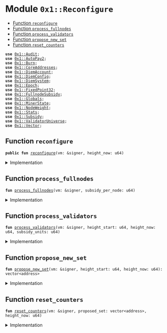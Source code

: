 
<a name="0x1_Reconfigure"></a>

# Module `0x1::Reconfigure`



-  [Function `reconfigure`](#0x1_Reconfigure_reconfigure)
-  [Function `process_fullnodes`](#0x1_Reconfigure_process_fullnodes)
-  [Function `process_validators`](#0x1_Reconfigure_process_validators)
-  [Function `propose_new_set`](#0x1_Reconfigure_propose_new_set)
-  [Function `reset_counters`](#0x1_Reconfigure_reset_counters)


<pre><code><b>use</b> <a href="Audit.md#0x1_Audit">0x1::Audit</a>;
<b>use</b> <a href="AutoPay.md#0x1_AutoPay2">0x1::AutoPay2</a>;
<b>use</b> <a href="Burn.md#0x1_Burn">0x1::Burn</a>;
<b>use</b> <a href="CoreAddresses.md#0x1_CoreAddresses">0x1::CoreAddresses</a>;
<b>use</b> <a href="DiemAccount.md#0x1_DiemAccount">0x1::DiemAccount</a>;
<b>use</b> <a href="DiemConfig.md#0x1_DiemConfig">0x1::DiemConfig</a>;
<b>use</b> <a href="DiemSystem.md#0x1_DiemSystem">0x1::DiemSystem</a>;
<b>use</b> <a href="Epoch.md#0x1_Epoch">0x1::Epoch</a>;
<b>use</b> <a href="../../../../../../move-stdlib/docs/FixedPoint32.md#0x1_FixedPoint32">0x1::FixedPoint32</a>;
<b>use</b> <a href="FullnodeSubsidy.md#0x1_FullnodeSubsidy">0x1::FullnodeSubsidy</a>;
<b>use</b> <a href="Globals.md#0x1_Globals">0x1::Globals</a>;
<b>use</b> <a href="MinerState.md#0x1_MinerState">0x1::MinerState</a>;
<b>use</b> <a href="NodeWeight.md#0x1_NodeWeight">0x1::NodeWeight</a>;
<b>use</b> <a href="Stats.md#0x1_Stats">0x1::Stats</a>;
<b>use</b> <a href="Subsidy.md#0x1_Subsidy">0x1::Subsidy</a>;
<b>use</b> <a href="ValidatorUniverse.md#0x1_ValidatorUniverse">0x1::ValidatorUniverse</a>;
<b>use</b> <a href="../../../../../../move-stdlib/docs/Vector.md#0x1_Vector">0x1::Vector</a>;
</code></pre>



<a name="0x1_Reconfigure_reconfigure"></a>

## Function `reconfigure`



<pre><code><b>public</b> <b>fun</b> <a href="Reconfigure.md#0x1_Reconfigure_reconfigure">reconfigure</a>(vm: &signer, height_now: u64)
</code></pre>



<details>
<summary>Implementation</summary>


<pre><code><b>public</b> <b>fun</b> <a href="Reconfigure.md#0x1_Reconfigure_reconfigure">reconfigure</a>(vm: &signer, height_now: u64) {
    <a href="CoreAddresses.md#0x1_CoreAddresses_assert_vm">CoreAddresses::assert_vm</a>(vm);

    <b>let</b> height_start = <a href="Epoch.md#0x1_Epoch_get_timer_height_start">Epoch::get_timer_height_start</a>(vm);

    <b>let</b> (subsidy_units, subsidy_per) = <a href="Subsidy.md#0x1_Subsidy_calculate_subsidy">Subsidy::calculate_subsidy</a>(vm, height_start, height_now);

    <a href="Reconfigure.md#0x1_Reconfigure_process_fullnodes">process_fullnodes</a>(vm, subsidy_per);

    <a href="Reconfigure.md#0x1_Reconfigure_process_validators">process_validators</a>(vm, height_start, height_now, subsidy_units);

    <b>let</b> proposed_set = <a href="Reconfigure.md#0x1_Reconfigure_propose_new_set">propose_new_set</a>(vm, height_start, height_now);

    // Update all slow wallet limits
    <b>if</b> (<a href="DiemConfig.md#0x1_DiemConfig_check_transfer_enabled">DiemConfig::check_transfer_enabled</a>()) {
        <a href="DiemAccount.md#0x1_DiemAccount_slow_wallet_epoch_drip">DiemAccount::slow_wallet_epoch_drip</a>(vm, <a href="Globals.md#0x1_Globals_get_unlock">Globals::get_unlock</a>());
        // update_validator_withdrawal_limit(vm);
    };

    <a href="Reconfigure.md#0x1_Reconfigure_reset_counters">reset_counters</a>(vm, proposed_set, height_now)
}
</code></pre>



</details>

<a name="0x1_Reconfigure_process_fullnodes"></a>

## Function `process_fullnodes`



<pre><code><b>fun</b> <a href="Reconfigure.md#0x1_Reconfigure_process_fullnodes">process_fullnodes</a>(vm: &signer, subsidy_per_node: u64)
</code></pre>



<details>
<summary>Implementation</summary>


<pre><code><b>fun</b> <a href="Reconfigure.md#0x1_Reconfigure_process_fullnodes">process_fullnodes</a>(vm: &signer, subsidy_per_node: u64) {
    // Fullnode subsidy
    // <b>loop</b> through validators and pay full node subsidies.
    // Should happen before transactionfees get distributed.
    // Note: need <b>to</b> check, there may be new validators which have not mined yet.
    // print(&03100);

    <b>let</b> miners = <a href="MinerState.md#0x1_MinerState_get_miner_list">MinerState::get_miner_list</a>();

    // fullnode subsidy is a fraction of the total subsidy available <b>to</b> validators.
    <b>let</b> proof_price = <a href="FullnodeSubsidy.md#0x1_FullnodeSubsidy_get_proof_price">FullnodeSubsidy::get_proof_price</a>(subsidy_per_node);

    <b>let</b> k = 0;
    // print(&03200);
    // Distribute mining subsidy <b>to</b> fullnodes
    <b>while</b> (k &lt; <a href="../../../../../../move-stdlib/docs/Vector.md#0x1_Vector_length">Vector::length</a>(&miners)) {
        <b>let</b> addr = *<a href="../../../../../../move-stdlib/docs/Vector.md#0x1_Vector_borrow">Vector::borrow</a>(&miners, k);
        // print(&03210);

        // <b>if</b> (!<a href="FullnodeState.md#0x1_FullnodeState_is_init">FullnodeState::is_init</a>(addr)) <b>continue</b>; // fail-safe
        <b>if</b> (<a href="DiemSystem.md#0x1_DiemSystem_is_validator">DiemSystem::is_validator</a>(addr)) <b>continue</b>; // skip validators

        <b>let</b> count = <a href="MinerState.md#0x1_MinerState_get_count_in_epoch">MinerState::get_count_in_epoch</a>(addr);

        <b>let</b> miner_subsidy = count * proof_price;

        <a href="FullnodeSubsidy.md#0x1_FullnodeSubsidy_distribute_fullnode_subsidy">FullnodeSubsidy::distribute_fullnode_subsidy</a>(vm, addr, miner_subsidy);

        // print(&03230);
        // <a href="FullnodeState.md#0x1_FullnodeState_inc_payment_count">FullnodeState::inc_payment_count</a>(vm, addr, count);
        // <a href="FullnodeState.md#0x1_FullnodeState_inc_payment_value">FullnodeState::inc_payment_value</a>(vm, addr, value);
        // <a href="FullnodeState.md#0x1_FullnodeState_reconfig">FullnodeState::reconfig</a>(vm, addr, count);

        k = k + 1;
    };

     // needs <b>to</b> be set before the auctioneer runs in Subsidy::fullnode_reconfig
    // <a href="FullnodeSubsidy.md#0x1_FullnodeSubsidy_set_global_count">FullnodeSubsidy::set_global_count</a>(vm, global_proofs_count);
}
</code></pre>



</details>

<a name="0x1_Reconfigure_process_validators"></a>

## Function `process_validators`



<pre><code><b>fun</b> <a href="Reconfigure.md#0x1_Reconfigure_process_validators">process_validators</a>(vm: &signer, height_start: u64, height_now: u64, subsidy_units: u64)
</code></pre>



<details>
<summary>Implementation</summary>


<pre><code><b>fun</b> <a href="Reconfigure.md#0x1_Reconfigure_process_validators">process_validators</a>(vm: &signer, height_start: u64, height_now: u64, subsidy_units: u64) {
    // Process outgoing validators:
    // Distribute Transaction fees and subsidy payments <b>to</b> all outgoing validators
    // print(&03240);
    <b>let</b> (outgoing_set, _) = <a href="DiemSystem.md#0x1_DiemSystem_get_fee_ratio">DiemSystem::get_fee_ratio</a>(vm, height_start, height_now);

    <b>if</b> (<a href="../../../../../../move-stdlib/docs/Vector.md#0x1_Vector_length">Vector::length</a>&lt;address&gt;(&outgoing_set) &gt; 0) {
        // <b>let</b> (subsidy_units, _) = <a href="Subsidy.md#0x1_Subsidy_calculate_subsidy">Subsidy::calculate_subsidy</a>(vm, height_start, height_now);
        // print(&03241);

        <b>if</b> (subsidy_units &gt; 0) {
            <a href="Subsidy.md#0x1_Subsidy_process_subsidy">Subsidy::process_subsidy</a>(vm, subsidy_units, &outgoing_set);
        };
        // print(&03241);

        <a href="Subsidy.md#0x1_Subsidy_process_fees">Subsidy::process_fees</a>(vm, &outgoing_set);
    };

}
</code></pre>



</details>

<a name="0x1_Reconfigure_propose_new_set"></a>

## Function `propose_new_set`



<pre><code><b>fun</b> <a href="Reconfigure.md#0x1_Reconfigure_propose_new_set">propose_new_set</a>(vm: &signer, height_start: u64, height_now: u64): vector&lt;address&gt;
</code></pre>



<details>
<summary>Implementation</summary>


<pre><code><b>fun</b> <a href="Reconfigure.md#0x1_Reconfigure_propose_new_set">propose_new_set</a>(vm: &signer, height_start: u64, height_now: u64): vector&lt;address&gt; {
    // Propose upcoming validator set:
    // Step 1: Sort Top N eligible validators
    // Step 2: Jail non-performing validators
    // Step 3: Reset counters
    // Step 4: Bulk <b>update</b> validator set (reconfig)

    // save all the eligible list, before the jailing removes them.
    <b>let</b> proposed_set = <a href="../../../../../../move-stdlib/docs/Vector.md#0x1_Vector_empty">Vector::empty</a>();

    <b>let</b> top_accounts = <a href="NodeWeight.md#0x1_NodeWeight_top_n_accounts">NodeWeight::top_n_accounts</a>(vm, <a href="Globals.md#0x1_Globals_get_max_validators_per_set">Globals::get_max_validators_per_set</a>());

    <b>let</b> jailed_set = <a href="DiemSystem.md#0x1_DiemSystem_get_jailed_set">DiemSystem::get_jailed_set</a>(vm, height_start, height_now);

    <a href="Burn.md#0x1_Burn_reset_ratios">Burn::reset_ratios</a>(vm);
    // TODO: Make the burn value dynamic.
    // <b>let</b> incoming_count = <a href="../../../../../../move-stdlib/docs/Vector.md#0x1_Vector_length">Vector::length</a>&lt;address&gt;(&top_accounts) - <a href="../../../../../../move-stdlib/docs/Vector.md#0x1_Vector_length">Vector::length</a>&lt;address&gt;(&jailed_set);
    // <b>let</b> burn_value = <a href="Subsidy.md#0x1_Subsidy_subsidy_curve">Subsidy::subsidy_curve</a>(
    //   <a href="Globals.md#0x1_Globals_get_subsidy_ceiling_gas">Globals::get_subsidy_ceiling_gas</a>(),
    //   incoming_count,
    //   Globals::get_max_node_density()
    // )/4;
    <b>let</b> burn_value = 1000000; // TODO: switch <b>to</b> a variable cost, <b>as</b> above.

    // print(&03250);

    <b>let</b> i = 0;
    <b>while</b> (i &lt; <a href="../../../../../../move-stdlib/docs/Vector.md#0x1_Vector_length">Vector::length</a>&lt;address&gt;(&top_accounts)) {
        // print(&03251);

        <b>let</b> addr = *<a href="../../../../../../move-stdlib/docs/Vector.md#0x1_Vector_borrow">Vector::borrow</a>(&top_accounts, i);
        <b>let</b> mined_last_epoch = <a href="MinerState.md#0x1_MinerState_node_above_thresh">MinerState::node_above_thresh</a>(vm, addr);
        // print(&mined_last_epoch);
        // TODO: temporary until jail-refactor merge.
        <b>if</b> (
          (!<a href="../../../../../../move-stdlib/docs/Vector.md#0x1_Vector_contains">Vector::contains</a>(&jailed_set, &addr)) &&
          mined_last_epoch &&
          <a href="Audit.md#0x1_Audit_val_audit_passing">Audit::val_audit_passing</a>(addr)
        ) {
        //print(&03252);

            <a href="../../../../../../move-stdlib/docs/Vector.md#0x1_Vector_push_back">Vector::push_back</a>(&<b>mut</b> proposed_set, addr);
            <a href="Burn.md#0x1_Burn_epoch_start_burn">Burn::epoch_start_burn</a>(vm, addr, burn_value);

        };
        i = i+ 1;
    };

    // If the cardinality of validator_set in the next epoch is less than 4, we keep the same validator set.
    <b>if</b> (<a href="../../../../../../move-stdlib/docs/Vector.md#0x1_Vector_length">Vector::length</a>&lt;address&gt;(&proposed_set)&lt;= 3) proposed_set = *&top_accounts;
    // Usually an issue in staging network for QA only.
    // This is very rare and theoretically impossible for network <b>with</b> at least 6 nodes and 6 rounds. If we reach an epoch boundary <b>with</b> at least 6 rounds, we would have at least 2/3rd of the validator set <b>with</b> at least 66% liveliness.
    // print(&03270);
    proposed_set
}
</code></pre>



</details>

<a name="0x1_Reconfigure_reset_counters"></a>

## Function `reset_counters`



<pre><code><b>fun</b> <a href="Reconfigure.md#0x1_Reconfigure_reset_counters">reset_counters</a>(vm: &signer, proposed_set: vector&lt;address&gt;, height_now: u64)
</code></pre>



<details>
<summary>Implementation</summary>


<pre><code><b>fun</b> <a href="Reconfigure.md#0x1_Reconfigure_reset_counters">reset_counters</a>(vm: &signer, proposed_set: vector&lt;address&gt;, height_now: u64) {
    // print(&03280);

    //Reset Counters
    <a href="Stats.md#0x1_Stats_reconfig">Stats::reconfig</a>(vm, &proposed_set);
    // print(&03290);

    // Migrate <a href="MinerState.md#0x1_MinerState">MinerState</a> list from elegible: in case there is no minerlist <b>struct</b>, <b>use</b> eligible for migrate_eligible_validators
    <b>let</b> eligible = <a href="ValidatorUniverse.md#0x1_ValidatorUniverse_get_eligible_validators">ValidatorUniverse::get_eligible_validators</a>(vm);
    <a href="MinerState.md#0x1_MinerState_reconfig">MinerState::reconfig</a>(vm, &eligible);
    // print(&032100);

    // <a href="Reconfigure.md#0x1_Reconfigure">Reconfigure</a> the network
    <a href="DiemSystem.md#0x1_DiemSystem_bulk_update_validators">DiemSystem::bulk_update_validators</a>(vm, proposed_set);
    // print(&032110);

    // reset clocks
    <a href="FullnodeSubsidy.md#0x1_FullnodeSubsidy_fullnode_reconfig">FullnodeSubsidy::fullnode_reconfig</a>(vm);
    // print(&032120);

    // process community wallets
    <a href="DiemAccount.md#0x1_DiemAccount_process_community_wallets">DiemAccount::process_community_wallets</a>(vm,
    <a href="DiemConfig.md#0x1_DiemConfig_get_current_epoch">DiemConfig::get_current_epoch</a>());
    // print(&032130);

    <a href="AutoPay.md#0x1_AutoPay2_reconfig_reset_tick">AutoPay2::reconfig_reset_tick</a>(vm);
    // print(&032140);

    <a href="Epoch.md#0x1_Epoch_reset_timer">Epoch::reset_timer</a>(vm, height_now);
    // print(&032150);
}
</code></pre>



</details>


[//]: # ("File containing references which can be used from documentation")
[ACCESS_CONTROL]: https://github.com/diem/dip/blob/main/dips/dip-2.md
[ROLE]: https://github.com/diem/dip/blob/main/dips/dip-2.md#roles
[PERMISSION]: https://github.com/diem/dip/blob/main/dips/dip-2.md#permissions
